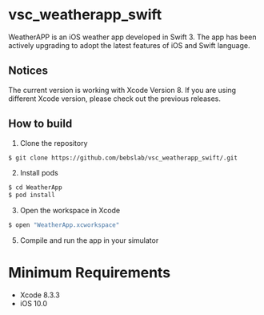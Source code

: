 # vsc_weatherapp_swift
WeatherAPP is an iOS weather app developed in Swift 3. The app has been actively upgrading to adopt the latest features of iOS and Swift language.

## Notices
The current version is working with Xcode Version 8. If you are using different Xcode version, please check out the previous releases. 

## How to build

1) Clone the repository

```bash
$ git clone https://github.com/bebslab/vsc_weatherapp_swift/.git
```

2) Install pods

```bash
$ cd WeatherApp
$ pod install
```

3) Open the workspace in Xcode

```bash
$ open "WeatherApp.xcworkspace"
```
 
5) Compile and run the app in your simulator

# Minimum Requirements

* Xcode 8.3.3
* iOS 10.0
